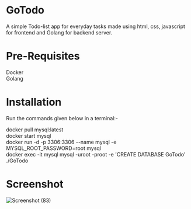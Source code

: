 # GoTodo

A simple Todo-list app for everyday tasks made using html, css, javascript for frontend and Golang for backend server.

# Pre-Requisites

Docker<br/>
Golang

# Installation

Run the commands given below in a terminal:-

docker pull mysql:latest<br/>
docker start mysql<br/>
docker run -d -p 3306:3306 --name mysql -e MYSQL_ROOT_PASSWORD=root mysql<br/>
docker exec -it mysql mysql -uroot -proot -e 'CREATE DATABASE GoTodo'<br/>
./GoTodo<br/>

# Screenshot

![Screenshot (83)](https://user-images.githubusercontent.com/32940477/116273006-04f90780-a79f-11eb-87ff-74edf8e6f87f.png)
